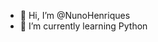 - 👋 Hi, I’m @NunoHenriques
- 🌱 I’m currently learning Python

<!---
NunoHenriques/NunoHenriques is a ✨ special ✨ repository because its `README.md` (this file) appears on your GitHub profile.
You can click the Preview link to take a look at your changes.
--->

